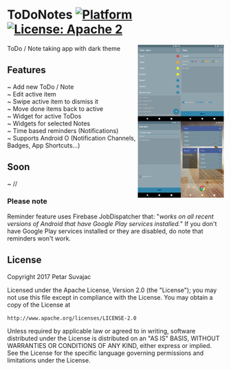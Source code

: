 # ToDoNotes [![Platform](https://img.shields.io/badge/platform-Android-green.svg)](https://www.android.com) [![License: Apache 2](https://img.shields.io/badge/license-Apache%202-blue.svg)](http://www.apache.org/licenses/LICENSE-2.0)

<!-- preview screenshoot -->
<img src="preview_images/todo_preview.png" width=200 align="right" />


ToDo / Note taking app with dark theme 

## Features
~ Add new ToDo / Note <br>
~ Edit active item <br>
~ Swipe active item to dismiss it <br>
~ Move done items back to active <br>
~ Widget for active ToDos <br>
~ Widgets for selected Notes <br>
~ Time based reminders (Notifications) <br>
~ Supports Android O (Notification Channels, Badges, App Shortcuts...)
 

## Soon
~ // <br>


### Please note
Reminder feature uses Firebase JobDispatcher that: "_works on all recent versions of Android that have Google Play services installed._"
If you don't have Google Play services installed or they are disabled, do note that reminders won't work.


## License

Copyright 2017 Petar Suvajac

Licensed under the Apache License, Version 2.0 (the "License");
you may not use this file except in compliance with the License.
You may obtain a copy of the License at

    http://www.apache.org/licenses/LICENSE-2.0

Unless required by applicable law or agreed to in writing, software
distributed under the License is distributed on an "AS IS" BASIS,
WITHOUT WARRANTIES OR CONDITIONS OF ANY KIND, either express or implied.
See the License for the specific language governing permissions and
limitations under the License.
